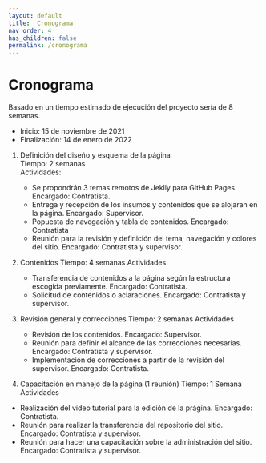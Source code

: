 ```yaml
---
layout: default
title:  Cronograma
nav_order: 4
has_children: false
permalink: /cronograma
---
```


# Cronograma
Basado en un tiempo estimado de ejecución del proyecto sería de 8 semanas. 
- Inicio: 15 de noviembre de 2021
- Finalización: 14 de enero de 2022


1. Definición del diseño y esquema de la página<br />
    Tiempo: 2 semanas<br />
    Actividades:<br />
    - Se propondrán 3 temas remotos de Jeklly para GitHub Pages. Encargado: Contratista.
    - Entrega y recepción de los insumos y contenidos que se alojaran en la página. Encargado: Supervisor.
    - Popuesta de navegación y tabla de contenidos. Encargado: Contratista
    - Reunión para la revisión y  definición del tema, navegación y colores del sitio. Encargado: Contratista y supervisor.

2. Contenidos
    Tiempo: 4 semanas
    Actividades
    - Transferencia de contenidos a la página según la estructura escogida previamente. Encargado: Contratista.
    - Solicitud de contenidos o aclaraciones. Encargado: Contratista y supervisor.

3. Revisión general y correcciones 
    Tiempo: 2 semanas
    Actividades
    - Revisión de los contenidos. Encargado: Supervisor.
    - Reunión para definir el alcance de las correcciones necesarias. Encargado: Contratista y supervisor.
    - Implementación de correcciones a partir de la revisión del supervisor. Encargado: Contratista.

4. Capacitación en manejo de la página (1 reunión)
  Tiempo: 1 Semana
  Actividades
  - Realización del video tutorial para la edición de la prágina. Encargado: Contratista.
  - Reunión para realizar la transferencia del repositorio del sitio. Encargado: Contratista y supervisor.
  - Reunión para hacer una capacitación sobre la administración del sitio. Encargado: Contratista y supervisor.


